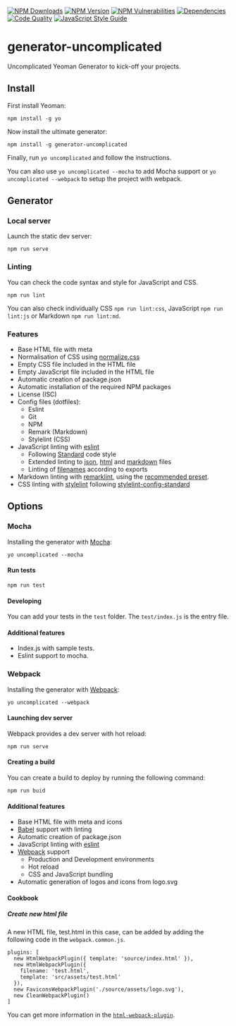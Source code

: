 [![NPM Downloads](https://img.shields.io/npm/dt/generator-uncomplicated?logo=npm&style=flat-square)](https://www.npmjs.com/package/generator-uncomplicated)
[![NPM Version](https://img.shields.io/npm/v/generator-uncomplicated?logo=npm&style=flat-square)](https://www.npmjs.com/package/generator-uncomplicated)
[![NPM Vulnerabilities](https://img.shields.io/snyk/vulnerabilities/npm/generator-uncomplicated?logo=snyk&style=flat-square)](https://snyk.io/vuln/search?q=generator-uncomplicated&type=npm)
[![Dependencies](https://img.shields.io/librariesio/release/npm/generator-uncomplicated?style=flat-square)](https://libraries.io/npm/generator-uncomplicated)
[![Code Quality](https://img.shields.io/codacy/grade/e2f30765dfaa40b59b5c715b873aa65d?logo=codacy&style=flat-square)](https://support.codacy.com/hc/en-us/articles/207994765-What-are-the-different-Grades-and-how-are-they-calculated-)
[![JavaScript Style Guide](https://img.shields.io/badge/code_style-standard-brightgreen.svg?logo=javascript&style=flat-square)](https://standardjs.com)

# generator-uncomplicated
Uncomplicated Yeoman Generator to kick-off your projects.

## Install
First install Yeoman:
```
npm install -g yo
```

Now install the ultimate generator:
```
npm install -g generator-uncomplicated
```

Finally, run `yo uncomplicated` and follow the instructions.

You can also use `yo uncomplicated --mocha` to add Mocha support or `yo uncomplicated --webpack` to setup the project with webpack.

## Generator

### Local server
Launch the static dev server:
```
npm run serve
```

### Linting
You can check the code syntax and style for JavaScript and CSS.
```
npm run lint
```
You can also check individually CSS `npm run lint:css`, JavaScript `npm run lint:js` or Markdown `npm run lint:md`.

### Features
*   Base HTML file with meta
*   Normalisation of CSS using [normalize.css](https://www.npmjs.com/package/normalize.css)
*   Empty CSS file included in the HTML file
*   Empty JavaScript file included in the HTML file
*   Automatic creation of package.json
*   Automatic installation of the required NPM packages
*   License (ISC)
*   Config files (dotfiles):
    *   Eslint
    *   Git
    *   NPM
    *   Remark (Markdown)
    *   Stylelint (CSS)
*   JavaScript linting with [eslint](https://eslint.org/)
    *   Following [Standard](https://standardjs.com/rules.html) code style
    *   Extended linting to [json](https://github.com/Bkucera/eslint-plugin-json-format), [html](https://github.com/BenoitZugmeyer/eslint-plugin-html) and [markdown](https://github.com/eslint/eslint-plugin-markdown) files
    *   Linting of [filenames](https://github.com/selaux/eslint-plugin-filenames) according to exports
*   Markdown linting with [remarklint](https://github.com/remarkjs/remark-lint), using the [recommended preset](https://github.com/remarkjs/remark-lint/tree/master/packages/remark-preset-lint-recommended).
*   CSS linting with [stylelint](https://github.com/stylelint/stylelint) following [stylelint-config-standard](https://github.com/stylelint/stylelint-config-standard)

## Options
### Mocha
Installing the generator with [Mocha](https://mochajs.org/):
```
yo uncomplicated --mocha
```

#### Run tests
```
npm run test
```

#### Developing
You can add your tests in the `test` folder. The `test/index.js` is the entry file.

#### Additional features
*   Index.js with sample tests.
*   Eslint support to mocha.

### Webpack
Installing the generator with [Webpack](https://webpack.js.org/):
```
yo uncomplicated --webpack
```

#### Launching dev server
Webpack provides a dev server with hot reload:
```
npm run serve
```

#### Creating a build
You can create a build to deploy by running the following command:
```
npm run buid
```

#### Additional features
*   Base HTML file with meta and icons
*   [Babel](https://babeljs.io/) support with linting
*   Automatic creation of package.json
*   JavaScript linting with [eslint](https://eslint.org/)
*   [Webpack](https://webpack.js.org/) support
    *   Production and Development environments
    *   Hot reload
    *   CSS and JavaScript bundling
*   Automatic generation of logos and icons from logo.svg

#### Cookbook
##### Create new html file
A new HTML file, test.html in this case, can be added by adding the following code in the `webpack.common.js`.

```
plugins: [
  new HtmlWebpackPlugin({ template: 'source/index.html' }),
  new HtmlWebpackPlugin({
    filename: 'test.html',
    template: 'src/assets/test.html'
  }),
  new FaviconsWebpackPlugin('./source/assets/logo.svg'),
  new CleanWebpackPlugin()
]
```

You can get more information in the [`html-webpack-plugin`](https://github.com/jantimon/html-webpack-plugin).
